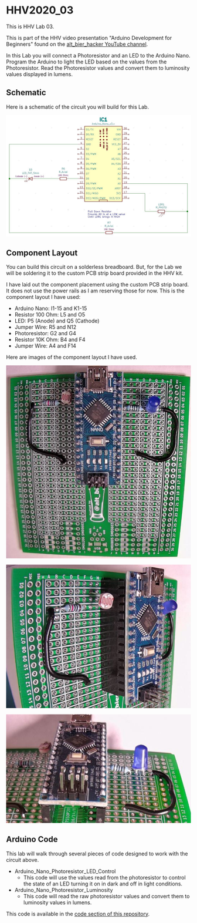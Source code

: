 # HHV2020_03

This is HHV Lab 03.

This is part of the HHV video presentation "Arduino Development for Beginners" found on the [alt_bier_hacker YouTube channel](https://www.youtube.com/channel/UC986BzRchhp4fKb9zLjqvUA/).

In this Lab you will connect a Photoresistor and an LED to the Arduino Nano.
Program the Arduino to light the LED based on the values from the Photoresistor.
Read the Photoresistor values and convert them to luminosity values displayed in lumens.

## Schematic

Here is a schematic of the circuit you will build for this Lab.

[![HHV2020_03_Schematic](HHV2020_03_Schematic.JPG)](HHV2020_03_Schematic.pdf)

## Component Layout

You can build this circuit on a solderless breadboard.
But, for the Lab we will be soldering it to the custom PCB strip board provided in the HHV kit.

I have laid out the component placement using the custom PCB strip board.
It does not use the power rails as I am reserving those for now.
This is the component layout I have used:

* Arduino Nano: I1-15 and K1-15
* Resistor 100 Ohm: L5 and O5
* LED: P5 (Anode) and Q5 (Cathode)
* Jumper Wire: R5 and N12
* Photoresistor: G2 and G4
* Resistor 10K Ohm: B4 and F4
* Jumper Wire: A4 and F14

Here are images of the component layout I have used.

![HHV2020_03_Snap1.JPG](HHV2020_03_Snap1.JPG)

![HHV2020_03_Snap2.JPG](HHV2020_03_Snap2.JPG)

![HHV2020_03_Snap3.JPG](HHV2020_03_Snap3.JPG)

## Arduino Code

This lab will walk through several pieces of code designed to work with the circuit above.

* Arduino_Nano_Photoresistor_LED_Control
    * This code will use the values read from the photoresistor to control the state of an LED turning it on in dark and off in light conditions.
* Arduino_Nano_Photoresistor_Luminosity
    * This code will read the raw photoresistor values and convert them to luminosity values in lumens.

This code is available in the [code section of this repository](/code/HHV2020_03/).
